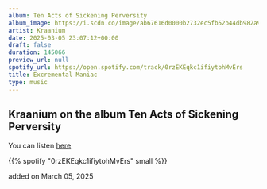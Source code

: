 ```yaml
---
album: Ten Acts of Sickening Perversity
album_image: https://i.scdn.co/image/ab67616d0000b2732ec5fb52b44db982a9afa2a0
artist: Kraanium
date: 2025-03-05 23:07:12+00:00
draft: false
duration: 145066
preview_url: null
spotify_url: https://open.spotify.com/track/0rzEKEqkc1ifiytohMvErs
title: Excremental Maniac
type: music
---
```



## Kraanium on the album Ten Acts of Sickening Perversity

You can listen [here](https://open.spotify.com/track/0rzEKEqkc1ifiytohMvErs)

{{% spotify "0rzEKEqkc1ifiytohMvErs" small %}}

added on March 05, 2025